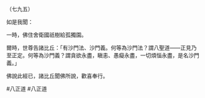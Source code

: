 （七九五）

如是我聞：

一時，佛住舍衛國祇樹給孤獨園。

爾時，世尊告諸比丘：「有沙門法、沙門義。何等為沙門法？謂八聖道——正見乃至正定。何等為沙門義？謂貪欲永盡，瞋恚、愚癡永盡，一切煩惱永盡，是名沙門義。」

佛說此經已，諸比丘聞佛所說，歡喜奉行。



#八正道
#八正道
